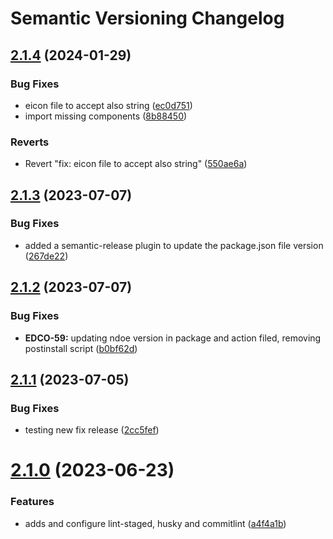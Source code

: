 # Semantic Versioning Changelog

## [2.1.4](https://github.com/pagopa/pagopa-editorial-components/compare/v2.1.3...v2.1.4) (2024-01-29)


### Bug Fixes

* eicon file to accept also string ([ec0d751](https://github.com/pagopa/pagopa-editorial-components/commit/ec0d751c6081cb51838ec850446fc951166a07b3))
* import missing components ([8b88450](https://github.com/pagopa/pagopa-editorial-components/commit/8b88450f3c3d4ab7ffd61d4748a11e721c3f5aee))


### Reverts

* Revert "fix: eicon file to accept also string" ([550ae6a](https://github.com/pagopa/pagopa-editorial-components/commit/550ae6ac0c781449c95155581b0b8bb8dd16fc64))

## [2.1.3](https://github.com/pagopa/pagopa-editorial-components/compare/v2.1.2...v2.1.3) (2023-07-07)


### Bug Fixes

* added a semantic-release plugin to update the package.json file version ([267de22](https://github.com/pagopa/pagopa-editorial-components/commit/267de229bacc04fb43dc7268276b91c66f0a4a5d))

## [2.1.2](https://github.com/pagopa/pagopa-editorial-components/compare/v2.1.1...v2.1.2) (2023-07-07)


### Bug Fixes

* **EDCO-59:** updating ndoe version in package and action filed, removing postinstall script ([b0bf62d](https://github.com/pagopa/pagopa-editorial-components/commit/b0bf62d3ff1ab9f754b3da45daad8c7abac89aa8))

## [2.1.1](https://github.com/pagopa/pagopa-editorial-components/compare/v2.1.0...v2.1.1) (2023-07-05)


### Bug Fixes

* testing new fix release ([2cc5fef](https://github.com/pagopa/pagopa-editorial-components/commit/2cc5fefea947acd9aa03a27de48c531e4d7904c2))

# [2.1.0](https://github.com/pagopa/pagopa-editorial-components/compare/v2.0.0...v2.1.0) (2023-06-23)


### Features

* adds and configure lint-staged, husky and commitlint ([a4f4a1b](https://github.com/pagopa/pagopa-editorial-components/commit/a4f4a1b8af1694868dcb66588300238b05650841))

